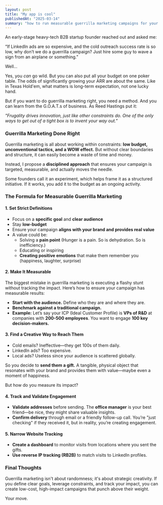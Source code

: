 ```yaml
---
layout: post
title: "My app is cool"
publishedAt: "2025-03-14"
summary: "how to run measurable guerrilla marketing campaigns for your B2B startup. Discover a structured approach to low-budget, high-impact marketing, leveraging constraints for creativity and tracking results effectively"
---
```



An early-stage heavy-tech B2B startup founder reached out and asked me:

“If LinkedIn ads are so expensive, and the cold outreach success rate is so low, why don’t we do a guerrilla campaign? Just hire some guy to wave a sign from an airplane or something.”

Well...

Yes, you *can* go wild. But you can also put all your budget on one poker table. The odds of significantly growing your ARR are about the same. Like in Texas Hold'em, what matters is long-term expectation, not one lucky hand.

But if you want to do guerrilla marketing right, you need a method. And you can learn from the G.O.A.T.s of business. As Reed Hastings put it:

 *"Frugality drives innovation, just like other constraints do. One of the only ways to get out of a tight box is to invent your way out."*

### **Guerrilla Marketing Done Right**

Guerrilla marketing is all about working within constraints: **low budget, unconventional tactics, and a WOW effect.** But without clear boundaries and structure, it can easily become a waste of time and money.

Instead, I propose a **disciplined approach** that ensures your campaign is targeted, measurable, and actually moves the needle.

Some founders call it an experiment, which helps frame it as a structured initiative. If it works, you add it to the budget as an ongoing activity.

### **The Formula for Measurable Guerrilla Marketing**

#### **1\. Set Strict Definitions**

* Focus on a **specific goal** and **clear audience**  
* Stay **low-budget**  
* Ensure your campaign **aligns with your brand and provides real value**  
* A value could be:  
  * Solving a **pain point** (Hunger is a pain. So is dehydration. So is inefficiency.)  
  * Educating or inspiring   
  * **Creating positive emotions** that make them remember you (happiness, laughter, surprise)

#### **2\. Make It Measurable**

The biggest mistake in guerrilla marketing is executing a flashy stunt without tracking the impact. Here’s how to ensure your campaign has measurable results:

* **Start with the audience.** Define who they are and where they are.  
* **Benchmark against a traditional campaign.**  
* **Example:** Let’s say your ICP (Ideal Customer Profile) is **VPs of R\&D** at companies with **200-500 employees**. You want to engage **100 key decision-makers.**

#### **3\. Find a Creative Way to Reach Them**

* Cold emails? Ineffective—they get 100s of them daily.  
* LinkedIn ads? Too expensive.  
* Local ads? Useless since your audience is scattered globally.

So you decide to **send them a gift.** A tangible, physical object that resonates with your brand and provides them with value—maybe even a moment of happiness.

But how do you measure its impact?

#### **4\. Track and Validate Engagement**

* **Validate addresses** before sending. The **office manager** is your best friend—be nice, they might share valuable insights.  
* **Confirm delivery** through email or a friendly follow-up call. You’re "just checking" if they received it, but in reality, you’re creating engagement.

#### **5\. Narrow Website Tracking**

* **Create a dashboard** to monitor visits from locations where you sent the gifts.  
* **Use reverse IP tracking (RB2B)** to match visits to LinkedIn profiles.

### **Final Thoughts**

Guerrilla marketing isn't about randomness; it's about strategic creativity. If you define clear goals, leverage constraints, and track your impact, you can create low-cost, high-impact campaigns that punch above their weight.

Your move.
